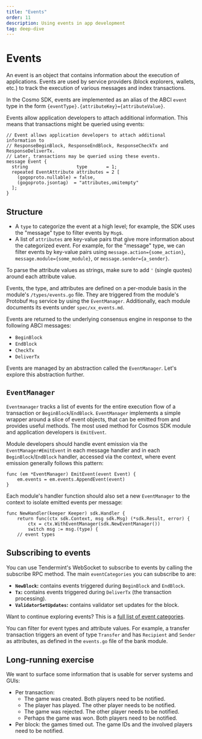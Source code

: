```yaml
---
title: "Events"
order: 11
description: Using events in app development
tag: deep-dive
---
```


# Events

An event is an object that contains information about the execution of applications. Events are used by service providers (block explorers, wallets, etc.) to track the execution of various messages and index transactions.

In the Cosmo SDK, events are implemented as an alias of the ABCI `event` type in the form `{eventType}.{attributeKey}={attributeValue}`.

Events allow application developers to attach additional information. This means that transactions might be queried using events:

```
// Event allows application developers to attach additional information to
// ResponseBeginBlock, ResponseEndBlock, ResponseCheckTx and ResponseDeliverTx.
// Later, transactions may be queried using these events.
message Event {
  string                  type       = 1;
  repeated EventAttribute attributes = 2 [
    (gogoproto.nullable) = false,
    (gogoproto.jsontag)  = "attributes,omitempty"
  ];
}
```

## Structure

* A `type` to categorize the event at a high level; for example, the SDK uses the "message" type to filter events by `Msg`s.
* A list of `attributes` are key-value pairs that give more information about the categorized event. For example, for the "message" type, we can filter events by key-value pairs using `message.action={some_action}`, `message.module={some_module}`, or `message.sender={a_sender}`.

<HighlightBox type=”info”>

To parse the attribute values as strings, make sure to add `'` (single quotes) around each attribute value.

</HighlightBox>

Events, the type, and attributes are defined on a per-module basis in the module's `/types/events.go` file. They are triggered from the module's Protobuf `Msg` service by using the `EventManager`. Additionally, each module documents its events under `spec/xx_events.md`.

Events are returned to the underlying consensus engine in response to the following ABCI messages:

* `BeginBlock`
* `EndBlock`
* `CheckTx`
* `DeliverTx`

Events are managed by an abstraction called the `EventManager`. Let's explore this abstraction further.

## `EventManager`

`Eventmanager` tracks a list of events for the entire execution flow of a transaction or `BeginBlock`/`EndBlock`. `EventManager` implements a simple wrapper around a slice of event objects, that can be emitted from and provides useful methods. The most used method for Cosmos SDK module and application developers is `EmitEvent`.

<HighlightBox type=”info”>

Module developers should handle event emission via the `EventManager#EmitEvent` in each message handler and in each `BeginBlock`/`EndBlock` handler, accessed via the context, where event emission generally follows this pattern:

```
func (em *EventManager) EmitEvent(event Event) {
    em.events = em.events.AppendEvent(event)
}
```

Each module's handler function should also set a new `EventManager` to the context to isolate emitted events per message:

```
func NewHandler(keeper Keeper) sdk.Handler {
    return func(ctx sdk.Context, msg sdk.Msg) (*sdk.Result, error) {
        ctx = ctx.WithEventManager(sdk.NewEventManager())
        switch msg := msg.(type) {
    // event types
```

</HighlightBox>

## Subscribing to events

You can use Tendermint's WebSocket to subscribe to events by calling the subscribe RPC method. The main `eventCategories` you can subscribe to are:

* **`NewBlock`:** contains events triggered during `BeginBlock` and `EndBlock`.
* **`Tx`:** contains events triggered during `DeliverTx` (the transaction processing).
* **`ValidatorSetUpdates`:** contains validator set updates for the block.

<HighlightBox type=”info”>

Want to continue exploring events? This is a [full list of event categories](https://godoc.org/github.com/tendermint/tendermint/types#pkg-constants).

</HighlightBox>

You can filter for event types and attribute values. For example, a transfer transaction triggers an event of type `Transfer` and has `Recipient` and `Sender` as attributes, as defined in the `events.go` file of the bank module.

## Long-running exercise

We want to surface some information that is usable for server systems and GUIs:

* Per transaction:
    * The game was created. Both players need to be notified.
    * The player has played. The other player needs to be notified.
    * The game was rejected. The other player needs to be notified.
    * Perhaps the game was won. Both players need to be notified.
* Per block: the games timed out. The game IDs and the involved players need to be notified.

<!-- TODO implement them. -->
